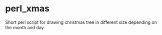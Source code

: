 # perl_xmas
Short perl script for drawing christmas tree in different size depending on the month and day.
